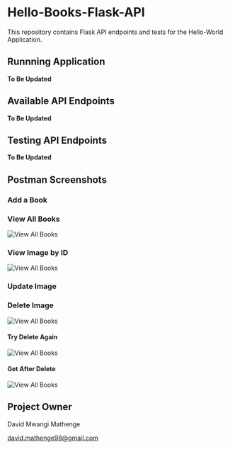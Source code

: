 # Hello-Books-Flask-API
This repository contains Flask API endpoints and tests for the Hello-World Application.

## Runnning Application

**To Be Updated**

## Available API Endpoints

**To Be Updated**

## Testing API Endpoints

**To Be Updated**

## Postman Screenshots

### Add a Book


### View All Books

![View All Books](https://github.com/brandeddavid/Hello-Books-Flask-API/blob/api-endpoints/api/screenshots/Get%20al%20books.PNG, "View All Images")

### View Image by ID

![View All Books](https://github.com/brandeddavid/Hello-Books-Flask-API/blob/api-endpoints/api/screenshots/Get%20book%20by%20id.PNG, "View All Images")

### Update Image

### Delete Image

![View All Books](https://github.com/brandeddavid/Hello-Books-Flask-API/blob/api-endpoints/api/screenshots/delete%20book.PNG, "View All Images")

#### Try Delete Again

![View All Books](https://github.com/brandeddavid/Hello-Books-Flask-API/blob/api-endpoints/api/screenshots/delete%20again.PNG, "View All Images")

#### Get After Delete

![View All Books](https://github.com/brandeddavid/Hello-Books-Flask-API/blob/api-endpoints/api/screenshots/get%20after%20delete.PNG, "View All Images")

## Project Owner 

David Mwangi Mathenge

[david.mathenge98@gmail.com](mailto:david.mathenge98@gmail.com)
